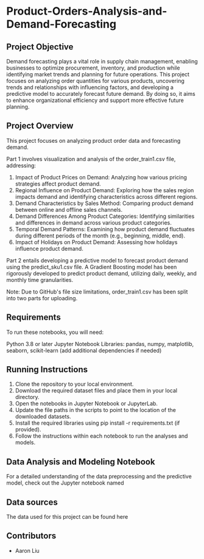 # Product-Orders-Analysis-and-Demand-Forecasting

## Project Objective
Demand forecasting plays a vital role in supply chain management, enabling businesses to optimize procurement, inventory, and production while identifying market trends and planning for future operations. This project focuses on analyzing order quantities for various products, uncovering trends and relationships with influencing factors, and developing a predictive model to accurately forecast future demand. By doing so, it aims to enhance organizational efficiency and support more effective future planning.

## Project Overview
This project focuses on analyzing product order data and forecasting demand.

Part 1 involves visualization and analysis of the order_train1.csv file, addressing:
1. Impact of Product Prices on Demand: Analyzing how various pricing strategies affect product demand.
2. Regional Influence on Product Demand: Exploring how the sales region impacts demand and identifying characteristics across different regions.
3. Demand Characteristics by Sales Method: Comparing product demand between online and offline sales channels.
4. Demand Differences Among Product Categories: Identifying similarities and differences in demand across various product categories.
5. Temporal Demand Patterns: Examining how product demand fluctuates during different periods of the month (e.g., beginning, middle, end).
6. Impact of Holidays on Product Demand: Assessing how holidays influence product demand.

Part 2 entails developing a predictive model to forecast product demand using the predict_sku1.csv file. A Gradient Boosting model has been rigorously developed to predict product demand, utilizing daily, weekly, and monthly time granularities.

Note: Due to GitHub's file size limitations, order_train1.csv has been split into two parts for uploading.

## Requirements

To run these notebooks, you will need:

Python 3.8 or later
Jupyter Notebook
Libraries: pandas, numpy, matplotlib, seaborn, scikit-learn (add additional dependencies if needed)

## Running Instructions

1. Clone the repository to your local environment.
2. Download the required dataset files and place them in your local directory.
3. Open the notebooks in Jupyter Notebook or JupyterLab.
4. Update the file paths in the scripts to point to the location of the downloaded datasets.
5. Install the required libraries using pip install -r requirements.txt (if provided).
6. Follow the instructions within each notebook to run the analyses and models.

## Data Analysis and Modeling Notebook
For a detailed understanding of the data preprocessing and the predictive model, check out the Jupyter notebook named 

## Data sources

The data used for this project can be found here 

## Contributors
- Aaron Liu
